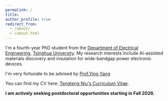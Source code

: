 ```yaml
---
permalink: /
title: 
author_profile: true
redirect_from: 
  - /about/
  - /about.html
---
```


I'm a fourth-year PhD student from the [Department of Electrical Engineering](https://www.eea.tsinghua.edu.cn/en/), [Tsinghua University](https://www.tsinghua.edu.cn/en/). My research interests include AI-assisted materials discovery and insulation for wide-bandgap power electronic devices.

I'm very fortunate to be advised by [Prof.Ying Yang](https://www.eea.tsinghua.edu.cn/en/faculties/yyang.htm)

You can find my CV here: [Tengteng Niu's Curriculum Vitae](https://tntmohan.github.io/assets/CV.pdf).

**I am actively seeking postdoctoral opportunities starting in Fall 2026.**